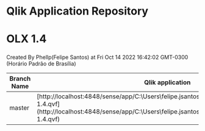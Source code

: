 # Qlik Application Repository 
# OLX 1.4
### 
Created By Phellp(Felipe Santos) at Fri Oct 14 2022 16:42:02 GMT-0300 (Horário Padrão de Brasília)

Branch Name|Qlik application
---|---
master|[http://localhost:4848/sense/app/C:\Users\felipe.jsantos\Documents\Qlik\Sense\Apps\OLX 1.4.qvf](http://localhost:4848/sense/app/C:\Users\felipe.jsantos\Documents\Qlik\Sense\Apps\OLX 1.4.qvf)